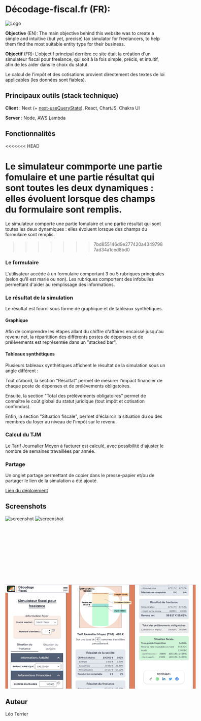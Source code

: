 # Décodage-fiscal.fr (FR):

![Logo](public/logo-og.png?raw=true 'Logo')

**Objective** (EN): The main objective behind this website was to create a simple and intuitive (but yet, precise) tax simulator for freelancers, to help them find the most suitable entity type for their business.

**Objectif** (FR): L'objectif principal derrière ce site était la création d'un simulateur fiscal pour freelance, qui soit à la fois simple, précis, et intuitif, afin de les aider dans le choix du statut.

Le calcul de l'impôt et des cotisations provient directement des textes de loi applicables (les données sont fiables).

## Principaux outils (stack technique)

**Client** : Next (+ [next-useQueryState](https://www.npmjs.com/package/next-usequerystate)), React, ChartJS, Chakra UI

**Server** : Node, AWS Lambda

## Fonctionnalités
<<<<<<< HEAD

Le simulateur commporte une partie fomulaire et une partie résultat qui sont toutes les deux dynamiques : elles évoluent lorsque des champs du formulaire sont remplis.
=======
Le simulateur comporte une partie fomulaire et une partie résultat qui sont toutes les deux dynamiques : elles évoluent lorsque des champs du formulaire sont remplis.
>>>>>>> 7bd855146d9e277420a43497987ad34a1ced8bd0

### Le formulaire

L'utilisateur accède à un formulaire comportant 3 ou 5 rubriques principales (selon qu'il est marié ou non). Les rubriques comportent des infobulles permettant d'aider au remplissage des informations.

### Le résultat de la simulation

Le résultat est fourni sous forme de graphique et de tableaux synthétiques.

#### Graphique

Afin de comprendre les étapes allant du chiffre d'affaires encaissé jusqu'au revenu net, la réparitition des différents postes de dépenses et de prélèvements est représentée dans un "stacked bar".

#### Tableaux synthétiques

Plusieurs tableaux synthétiques affichent le résultat de la simulation sous un angle différent :

Tout d'abord, la section "Résultat" permet de mesurer l'impact financier de chaque poste de dépenses et de prélèvements obligatoires.

Ensuite, la section "Total des prélèvements obligatoires" permet de connaître le coût global du statut juridique (tout impôt et cotisation confondus).

Enfin, la section "Situation fiscale", permet d'éclaircir la situation du ou des membres du foyer au niveau de l'impôt sur le revenu.

### Calcul du TJM

Le Tarif Journalier Moyen à facturer est calculé, avec possibilité d'ajuster le nombre de semaines travaillées par année.

### Partage

Un onglet partage permettant de copier dans le presse-papier et/ou de partager le lien de la simulation a été ajouté.

<a href="https://decodage-fiscal.fr/"> Lien du déploiement </a><br/>

## Screenshots

![screenshot](screenshots/screen6.png?raw=true 'screenshot')
![screenshot](screenshots/screen5.png?raw=true 'screenshot')

<div style="margin-top:200px; display: flex; justify-content: space-between">
<img src="https://github.com/leo-terrier/decodage-fiscal.fr/blob/main/screenshots/screen4.png?raw=true" style="width:200px;">
<img src="https://github.com/leo-terrier/decodage-fiscal.fr/blob/main/screenshots/screen3.png?raw=true" style="width:200px;">
<img src="https://github.com/leo-terrier/decodage-fiscal.fr/blob/main/screenshots/screen1.png?raw=true" style="width:200px;">
</div>

## Auteur

Léo Terrier

